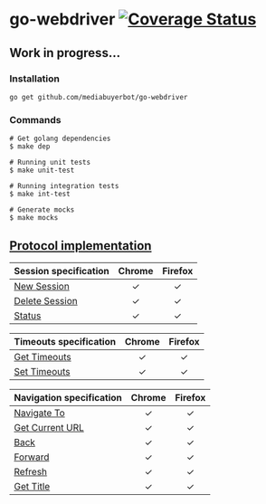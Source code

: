 # go-webdriver  [![Coverage Status](https://coveralls.io/repos/github/mediabuyerbot/go-webdriver/badge.svg?branch=master)](https://coveralls.io/github/mediabuyerbot/go-webdriver?branch=master)

## Work in progress...

### Installation
```ssh
go get github.com/mediabuyerbot/go-webdriver
```

### Commands
```ssh
# Get golang dependencies 
$ make dep  

# Running unit tests 
$ make unit-test

# Running integration tests
$ make int-test

# Generate mocks
$ make mocks
```

## [Protocol implementation](https://w3c.github.io/webdriver/)

| Session specification                                                         | Chrome        | Firefox  |
| -----------------------------------------------------------------------------  | :------------:| :-------:|
| [New Session](https://w3c.github.io/webdriver/#new-session)                    |  &#10003;     | &#10003; |
| [Delete Session](https://w3c.github.io/webdriver/#delete-session)              |  &#10003;     | &#10003; |
| [Status](https://w3c.github.io/webdriver/#status)                              |  &#10003;     | &#10003; |

| Timeouts specification                                                         | Chrome        | Firefox  |
| -----------------------------------------------------------------------------  | :------------:| :-------:|
| [Get Timeouts](https://w3c.github.io/webdriver/#get-timeouts)                  |  &#10003;     | &#10003; |
| [Set Timeouts](https://w3c.github.io/webdriver/#set-timeouts)                  |  &#10003;     | &#10003; |

| Navigation specification                                                       | Chrome        | Firefox  |
| -----------------------------------------------------------------------------  | :------------:| :-------:|
| [Navigate To](https://w3c.github.io/webdriver/#navigate-to)                    |  &#10003;     | &#10003; |
| [Get Current URL](https://w3c.github.io/webdriver/#get-current-url)            |  &#10003;     | &#10003; |
| [Back](https://w3c.github.io/webdriver/#back)                                  |  &#10003;     | &#10003; |
| [Forward](https://w3c.github.io/webdriver/#forward)                            |  &#10003;     | &#10003; |
| [Refresh](https://w3c.github.io/webdriver/#refresh)                            |  &#10003;     | &#10003; |
| [Get Title](https://w3c.github.io/webdriver/#get-title)                        |  &#10003;     | &#10003; |
